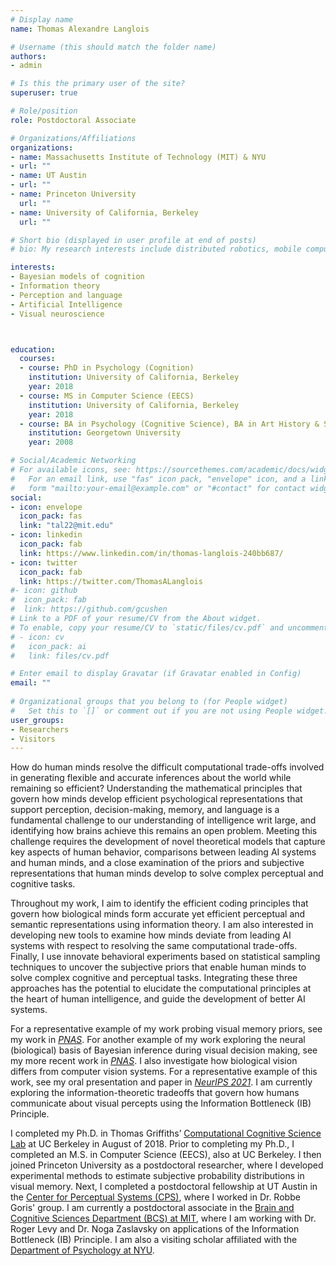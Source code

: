 ```yaml
---
# Display name
name: Thomas Alexandre Langlois

# Username (this should match the folder name)
authors:
- admin

# Is this the primary user of the site?
superuser: true

# Role/position
role: Postdoctoral Associate

# Organizations/Affiliations
organizations:
- name: Massachusetts Institute of Technology (MIT) & NYU
- url: ""  
- name: UT Austin
- url: ""  
- name: Princeton University
  url: ""
- name: University of California, Berkeley
  url: ""

# Short bio (displayed in user profile at end of posts)
# bio: My research interests include distributed robotics, mobile computing and programmable matter.

interests:
- Bayesian models of cognition
- Information theory
- Perception and language
- Artificial Intelligence 
- Visual neuroscience



education:
  courses:
  - course: PhD in Psychology (Cognition)
    institution: University of California, Berkeley
    year: 2018
  - course: MS in Computer Science (EECS)
    institution: University of California, Berkeley
    year: 2018
  - course: BA in Psychology (Cognitive Science), BA in Art History & Studio Art
    institution: Georgetown University
    year: 2008

# Social/Academic Networking
# For available icons, see: https://sourcethemes.com/academic/docs/widgets/#icons
#   For an email link, use "fas" icon pack, "envelope" icon, and a link in the
#   form "mailto:your-email@example.com" or "#contact" for contact widget.
social:
- icon: envelope
  icon_pack: fas
  link: "tal22@mit.edu"
- icon: linkedin
  icon_pack: fab
  link: https://www.linkedin.com/in/thomas-langlois-240bb687/
- icon: twitter
  icon_pack: fab
  link: https://twitter.com/ThomasALanglois
#- icon: github
#  icon_pack: fab
#  link: https://github.com/gcushen
# Link to a PDF of your resume/CV from the About widget.
# To enable, copy your resume/CV to `static/files/cv.pdf` and uncomment the lines below.  
# - icon: cv
#   icon_pack: ai
#   link: files/cv.pdf

# Enter email to display Gravatar (if Gravatar enabled in Config)
email: ""
  
# Organizational groups that you belong to (for People widget)
#   Set this to `[]` or comment out if you are not using People widget.  
user_groups:
- Researchers
- Visitors
---
```


How do human minds resolve the difficult computational trade-offs involved in generating flexible and accurate inferences about the world while remaining so efficient? Understanding the mathematical principles that govern how minds develop efficient psychological representations that support perception, decision-making, memory, and language is a fundamental challenge to our understanding of intelligence writ large, and identifying how brains achieve this remains an open problem. Meeting this challenge requires the development of novel theoretical models that capture key aspects of human behavior, comparisons between leading AI systems and human minds, and a close examination of the priors and subjective representations that human minds develop to solve complex perceptual and cognitive tasks. 

Throughout my work, I aim to identify the efficient coding principles that govern how biological minds form accurate yet efficient perceptual and semantic representations using information theory. I am also interested in developing new tools to examine how minds deviate from leading AI systems with respect to resolving the same computational trade-offs. Finally, I use innovate behavioral experiments based on statistical sampling techniques to uncover the subjective priors that enable human minds to solve complex cognitive and perceptual tasks. Integrating these three approaches has the potential to elucidate the computational principles at the heart of human intelligence, and guide the development of better AI systems.

For a representative example of my work probing visual memory priors, see my work in [*PNAS*](https://www.pnas.org/content/118/13/e2012938118). For another example of my work exploring the neural (biological) basis of Bayesian inference during visual decision making, see my more recent work in [*PNAS*](https://www.pnas.org/doi/10.1073/pnas.2420815122). I also investigate how biological vision differs from computer vision systems. For a representative example of this work, see my oral presentation and paper in [*NeurIPS 2021*](https://arxiv.org/pdf/2107.07013.pdf). I am currently exploring the information-theoretic tradeoffs that govern how humans communicate about visual percepts using the Information Bottleneck (IB) Principle.

I completed my Ph.D. in Thomas Griffiths’ [Computational Cognitive Science Lab](https://cocosci.princeton.edu/) at UC Berkeley in August of 2018. Prior to completing my Ph.D., I completed an M.S. in Computer Science (EECS), also at UC Berkeley. I then joined Princeton University as a postdoctoral researcher, where I developed experimental methods to estimate subjective probability distributions in visual memory. Next, I completed a postdoctoral fellowship at UT Austin in the [Center for Perceptual Systems (CPS)](https://liberalarts.utexas.edu/cps/), where I worked in Dr. Robbe Goris' group. I am currently a postdoctoral associate in the [Brain and Cognitive Sciences Department (BCS) at MIT](https://bcs.mit.edu/), where I am working with Dr. Roger Levy and Dr. Noga Zaslavsky on applications of the Information Bottleneck (IB) Principle. I am also a visiting scholar affiliated with the [Department of Psychology at NYU](https://as.nyu.edu/departments/psychology/about.html).    

